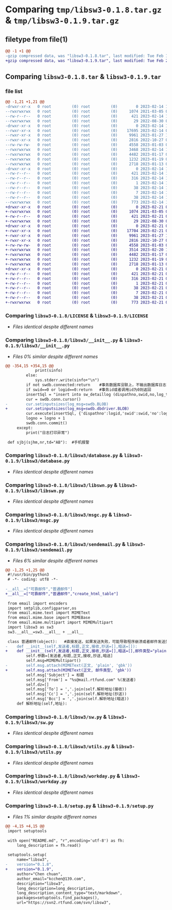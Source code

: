 # Comparing `tmp/libsw3-0.1.8.tar.gz` & `tmp/libsw3-0.1.9.tar.gz`

## filetype from file(1)

```diff
@@ -1 +1 @@
-gzip compressed data, was "libsw3-0.1.8.tar", last modified: Tue Feb 14 10:30:43 2023, max compression
+gzip compressed data, was "libsw3-0.1.9.tar", last modified: Tue Feb 21 05:44:11 2023, max compression
```

## Comparing `libsw3-0.1.8.tar` & `libsw3-0.1.9.tar`

### file list

```diff
@@ -1,21 +1,21 @@
-drwxr-xr-x   0 root         (0) root         (0)        0 2023-02-14 10:30:43.000000 libsw3-0.1.8/
--rwxrwxrwx   0 root         (0) root         (0)     1074 2021-03-05 06:18:10.000000 libsw3-0.1.8/LICENSE
--rw-r--r--   0 root         (0) root         (0)      421 2023-02-14 10:30:43.000000 libsw3-0.1.8/PKG-INFO
--rwxrwxrwx   0 root         (0) root         (0)       29 2022-08-30 07:25:21.000000 libsw3-0.1.8/README.md
-drwxr-xr-x   0 root         (0) root         (0)        0 2023-02-14 10:30:43.000000 libsw3-0.1.8/libsw3/
--rwxr-xr-x   0 root         (0) root         (0)    17695 2023-02-14 05:30:40.000000 libsw3-0.1.8/libsw3/__init__.py
--rwxr-xr-x   0 root         (0) root         (0)     9961 2023-01-27 12:12:12.000000 libsw3-0.1.8/libsw3/database.py
--rwxr-xr-x   0 root         (0) root         (0)     2816 2022-10-27 09:06:13.000000 libsw3-0.1.8/libsw3/libswn.py
--rw-rw-rw-   0 root         (0) root         (0)     4558 2023-01-03 03:20:40.000000 libsw3-0.1.8/libsw3/msgc.py
--rwxrwxrwx   0 root         (0) root         (0)     3468 2023-02-14 10:29:59.000000 libsw3-0.1.8/libsw3/sendemail.py
--rwxrwxrwx   0 root         (0) root         (0)     4482 2023-01-17 08:57:33.000000 libsw3-0.1.8/libsw3/sw.py
--rwxrwxrwx   0 root         (0) root         (0)     1232 2023-01-19 01:44:45.000000 libsw3-0.1.8/libsw3/utils.py
--rwxrwxrwx   0 root         (0) root         (0)     2718 2023-01-13 08:44:34.000000 libsw3-0.1.8/libsw3/workday.py
-drwxr-xr-x   0 root         (0) root         (0)        0 2023-02-14 10:30:43.000000 libsw3-0.1.8/libsw3.egg-info/
--rw-r--r--   0 root         (0) root         (0)      421 2023-02-14 10:30:43.000000 libsw3-0.1.8/libsw3.egg-info/PKG-INFO
--rw-r--r--   0 root         (0) root         (0)      316 2023-02-14 10:30:43.000000 libsw3-0.1.8/libsw3.egg-info/SOURCES.txt
--rw-r--r--   0 root         (0) root         (0)        1 2023-02-14 10:30:43.000000 libsw3-0.1.8/libsw3.egg-info/dependency_links.txt
--rw-r--r--   0 root         (0) root         (0)       38 2023-02-14 10:30:43.000000 libsw3-0.1.8/libsw3.egg-info/entry_points.txt
--rw-r--r--   0 root         (0) root         (0)        7 2023-02-14 10:30:43.000000 libsw3-0.1.8/libsw3.egg-info/top_level.txt
--rw-r--r--   0 root         (0) root         (0)       38 2023-02-14 10:30:43.000000 libsw3-0.1.8/setup.cfg
--rwxrwxrwx   0 root         (0) root         (0)      773 2023-02-14 10:30:41.000000 libsw3-0.1.8/setup.py
+drwxr-xr-x   0 root         (0) root         (0)        0 2023-02-21 05:44:11.000000 libsw3-0.1.9/
+-rwxrwxrwx   0 root         (0) root         (0)     1074 2021-03-05 06:18:10.000000 libsw3-0.1.9/LICENSE
+-rw-r--r--   0 root         (0) root         (0)      421 2023-02-21 05:44:11.000000 libsw3-0.1.9/PKG-INFO
+-rwxrwxrwx   0 root         (0) root         (0)       29 2022-08-30 07:25:21.000000 libsw3-0.1.9/README.md
+drwxr-xr-x   0 root         (0) root         (0)        0 2023-02-21 05:44:11.000000 libsw3-0.1.9/libsw3/
+-rwxr-xr-x   0 root         (0) root         (0)    17704 2023-02-21 05:39:17.000000 libsw3-0.1.9/libsw3/__init__.py
+-rwxr-xr-x   0 root         (0) root         (0)     9961 2023-01-27 12:12:12.000000 libsw3-0.1.9/libsw3/database.py
+-rwxr-xr-x   0 root         (0) root         (0)     2816 2022-10-27 09:06:13.000000 libsw3-0.1.9/libsw3/libswn.py
+-rw-rw-rw-   0 root         (0) root         (0)     4558 2023-01-03 03:20:40.000000 libsw3-0.1.9/libsw3/msgc.py
+-rwxrwxrwx   0 root         (0) root         (0)     3514 2023-02-20 10:54:53.000000 libsw3-0.1.9/libsw3/sendemail.py
+-rwxrwxrwx   0 root         (0) root         (0)     4482 2023-01-17 08:57:33.000000 libsw3-0.1.9/libsw3/sw.py
+-rwxrwxrwx   0 root         (0) root         (0)     1232 2023-01-19 01:44:45.000000 libsw3-0.1.9/libsw3/utils.py
+-rwxrwxrwx   0 root         (0) root         (0)     2718 2023-01-13 08:44:34.000000 libsw3-0.1.9/libsw3/workday.py
+drwxr-xr-x   0 root         (0) root         (0)        0 2023-02-21 05:44:11.000000 libsw3-0.1.9/libsw3.egg-info/
+-rw-r--r--   0 root         (0) root         (0)      421 2023-02-21 05:44:10.000000 libsw3-0.1.9/libsw3.egg-info/PKG-INFO
+-rw-r--r--   0 root         (0) root         (0)      316 2023-02-21 05:44:10.000000 libsw3-0.1.9/libsw3.egg-info/SOURCES.txt
+-rw-r--r--   0 root         (0) root         (0)        1 2023-02-21 05:44:10.000000 libsw3-0.1.9/libsw3.egg-info/dependency_links.txt
+-rw-r--r--   0 root         (0) root         (0)       38 2023-02-21 05:44:10.000000 libsw3-0.1.9/libsw3.egg-info/entry_points.txt
+-rw-r--r--   0 root         (0) root         (0)        7 2023-02-21 05:44:10.000000 libsw3-0.1.9/libsw3.egg-info/top_level.txt
+-rw-r--r--   0 root         (0) root         (0)       38 2023-02-21 05:44:11.000000 libsw3-0.1.9/setup.cfg
+-rwxrwxrwx   0 root         (0) root         (0)      773 2023-02-21 05:36:58.000000 libsw3-0.1.9/setup.py
```

### Comparing `libsw3-0.1.8/LICENSE` & `libsw3-0.1.9/LICENSE`

 * *Files identical despite different names*

### Comparing `libsw3-0.1.8/libsw3/__init__.py` & `libsw3-0.1.9/libsw3/__init__.py`

 * *Files 0% similar despite different names*

```diff
@@ -354,15 +354,15 @@
             print(sinfo)
         else:
             sys.stderr.write(sinfo+"\n")
         if not swdb.connected:return    #事务数据库没联上，不输出数据库日志
         if swid==0 or logid==0:return   #事务id或者调用id为0则返回
         insertSql = "insert into sw_detaillog (dispathno,swid,no,log_time,log_msg,log_level) values (:dispathno,:swid,:no,sysdate,:log_msg,:log_level)"
         cur = swdb.conn.cursor()
-        cur.setinputsizes(log_msg=swdb.BLOB)
+        cur.setinputsizes(log_msg=swdb.dbdriver.BLOB)
         cur.execute(insertSql, {'dispathno':logid,'swid':swid,'no':logno,'log_msg':sinfo.encode("gbk"),'log_level':level})
         logno = logno + 1
         swdb.conn.commit()
     except:
         print("日志打印异常")
 
 def sjbj(sjhm,nr,td="AB"):  #手机报警
```

### Comparing `libsw3-0.1.8/libsw3/database.py` & `libsw3-0.1.9/libsw3/database.py`

 * *Files identical despite different names*

### Comparing `libsw3-0.1.8/libsw3/libswn.py` & `libsw3-0.1.9/libsw3/libswn.py`

 * *Files identical despite different names*

### Comparing `libsw3-0.1.8/libsw3/msgc.py` & `libsw3-0.1.9/libsw3/msgc.py`

 * *Files identical despite different names*

### Comparing `libsw3-0.1.8/libsw3/sendemail.py` & `libsw3-0.1.9/libsw3/sendemail.py`

 * *Files 6% similar despite different names*

```diff
@@ -1,25 +1,25 @@
 #!/usr/bin/python3
 # -*- coding: utf8 -*-
 
-__all__=["可靠邮件","普通邮件"]
+__all__=["可靠邮件","普通邮件","create_html_table"]
 
 from email import encoders
 import smtplib,configparser,os
 from email.mime.text import MIMEText
 from email.mime.base import MIMEBase
 from email.mime.multipart import MIMEMultipart
 import libsw3 as sw3
 sw3.__all__=sw3.__all__ + __all__
 
 class 普通邮件(object):   #直接发送，如果发送失败，可能导致程序崩溃或者邮件发送失败
-    def __init__(self,发送者,标题,正文,接收,抄送=[],暗送=[]):
+    def __init__(self,发送者,标题,正文,接收,抄送=[],暗送=[],邮件类型="plain"):
         self.参数=[发送者,标题,正文,接收,抄送,暗送]
         self.msg=MIMEMultipart()
-        self.msg.attach(MIMEText(正文, 'plain', 'gbk'))
+        self.msg.attach(MIMEText(正文, 邮件类型, 'gbk'))
         self.msg['Subject'] = 标题
         self.msg['From'] = "%s@mail.rtfund.com" %(发送者)
         self.dz=[]
         self.msg['To'] = ','.join(self.解析地址(接收))
         self.msg['Cc'] = ','.join(self.解析地址(抄送))
         self.msg['Bcc'] = ','.join(self.解析地址(暗送))
     def 解析地址(self,地址):
```

### Comparing `libsw3-0.1.8/libsw3/sw.py` & `libsw3-0.1.9/libsw3/sw.py`

 * *Files identical despite different names*

### Comparing `libsw3-0.1.8/libsw3/utils.py` & `libsw3-0.1.9/libsw3/utils.py`

 * *Files identical despite different names*

### Comparing `libsw3-0.1.8/libsw3/workday.py` & `libsw3-0.1.9/libsw3/workday.py`

 * *Files identical despite different names*

### Comparing `libsw3-0.1.8/setup.py` & `libsw3-0.1.9/setup.py`

 * *Files 1% similar despite different names*

```diff
@@ -4,15 +4,15 @@
 import setuptools
 
 with open("README.md", "r",encoding='utf-8') as fh:
     long_description = fh.read()
 
 setuptools.setup(
     name="libsw3",
-    version="0.1.8",
+    version="0.1.9",
     author="Chen chuan",
     author_email="kcchen@139.com",
     description="libsw3",
     long_description=long_description,
     long_description_content_type="text/markdown",
     packages=setuptools.find_packages(),
     url="https://svn2.rtfund.com/svn/libsw3",
```

